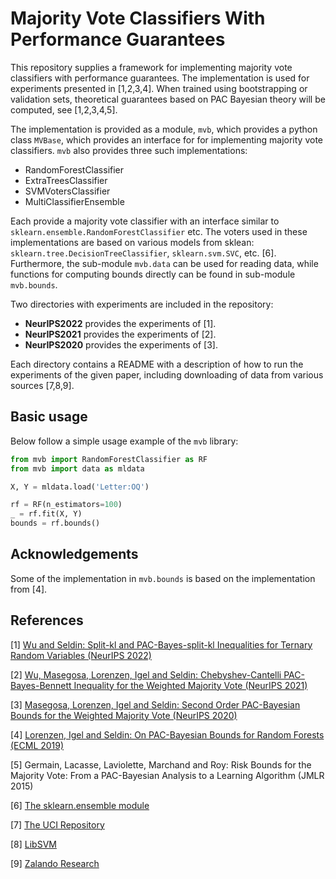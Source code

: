 # Majority Vote Classifiers With Performance Guarantees
This repository supplies a framework for implementing majority vote classifiers with performance guarantees. The implementation is used for experiments presented in [1,2,3,4]. When trained using bootstrapping or validation sets, theoretical guarantees based on PAC Bayesian theory will be computed, see [1,2,3,4,5].

The implementation is provided as a module, `mvb`, which provides a python class `MVBase`, which provides an interface for for implementing majority vote classifiers. `mvb` also provides three such implementations:

* RandomForestClassifier
* ExtraTreesClassifier
* SVMVotersClassifier
* MultiClassifierEnsemble

Each provide a majority vote classifier with an interface similar to `sklearn.ensemble.RandomForestClassifier` etc. The voters used in these implementations are based on various models from sklean: `sklearn.tree.DecisionTreeClassifier`, `sklearn.svm.SVC`, etc. [6]. 
Furthermore, the sub-module `mvb.data` can be used for reading data, while functions for computing bounds directly can be found in sub-module `mvb.bounds`.

Two directories with experiments are included in the repository:
* **NeurIPS2022** provides the experiments of [1].
* **NeurIPS2021** provides the experiments of [2].
* **NeurIPS2020** provides the experiments of [3].

Each directory contains a README with a description of how to run the experiments of the given paper, including downloading of data from various sources [7,8,9].

## Basic usage
Below follow a simple usage example of the `mvb` library:

```python
from mvb import RandomForestClassifier as RF
from mvb import data as mldata

X, Y = mldata.load('Letter:OQ')

rf = RF(n_estimators=100)
_ = rf.fit(X, Y)
bounds = rf.bounds()
```

## Acknowledgements
Some of the implementation in `mvb.bounds` is based on the implementation from [4].

## References
\[1\] [Wu and Seldin: Split-kl and PAC-Bayes-split-kl Inequalities for Ternary Random Variables (NeurIPS 2022)](https://arxiv.org/abs/2206.00706)

\[2\] [Wu, Masegosa, Lorenzen, Igel and Seldin: Chebyshev-Cantelli PAC-Bayes-Bennett Inequality for the Weighted Majority Vote (NeurIPS 2021)](https://arxiv.org/abs/2106.13624)

\[3\] [Masegosa, Lorenzen, Igel and Seldin: Second Order PAC-Bayesian Bounds for the Weighted Majority Vote (NeurIPS 2020)](https://arxiv.org/abs/2007.13532)

\[4\] [Lorenzen, Igel and Seldin: On PAC-Bayesian Bounds for Random Forests (ECML 2019)](https://arxiv.org/abs/1810.09746)

\[5\] Germain, Lacasse, Laviolette, Marchand and Roy: Risk Bounds for the Majority Vote: From a PAC-Bayesian Analysis to a Learning Algorithm (JMLR 2015)

\[6\] [The sklearn.ensemble module](https://scikit-learn.org/stable/modules/ensemble.html)

\[7\] [The UCI Repository](https://archive.ics.uci.edu/ml/index.php)

\[8\] [LibSVM](https://www.csie.ntu.edu.tw/~cjlin/libsvmtools/datasets/)

\[9\] [Zalando Research](https://research.zalando.com/welcome/mission/research-projects/fashion-mnist/)
